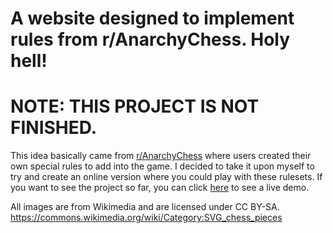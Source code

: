 # A website designed to implement rules from r/AnarchyChess. Holy hell!
# NOTE: THIS PROJECT IS NOT FINISHED.
This idea basically came from [r/AnarchyChess](reddit.com/r/anarchychess) where users created their own special rules to add into the game. I decided to take it upon myself to try and create an online version where you could play with these rulesets.
If you want to see the project so far, you can click [here](https://anarchy-chess.vercel.app/) to see a live demo.

All images are from Wikimedia and are licensed under CC BY-SA. https://commons.wikimedia.org/wiki/Category:SVG_chess_pieces